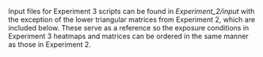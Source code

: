 Input files for Experiment 3 scripts can be found in *Experiment_2/input* with the exception of the lower triangular matrices from Experiment 2, which are included below. These serve as a reference so the exposure conditions in Experiment 3 heatmaps and matrices can be ordered in the same manner as those in Experiment 2.
